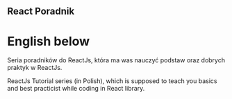 ## React Poradnik 
# English below

Seria poradników do ReactJs, która ma was nauczyć podstaw oraz dobrych praktyk w ReactJs.


ReactJs Tutorial series (in Polish), which is supposed to teach you basics and best practicist while coding in React library.
